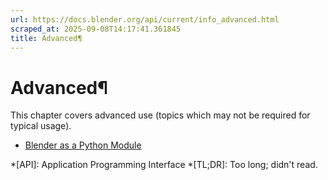 ```yaml
---
url: https://docs.blender.org/api/current/info_advanced.html
scraped_at: 2025-09-08T14:17:41.361845
title: Advanced¶
---
```


# Advanced¶

This chapter covers advanced use (topics which may not be required for typical
usage).

  * [Blender as a Python Module](info_advanced_blender_as_bpy.html)

  *[API]: Application Programming Interface
  *[TL;DR]: Too long; didn't read.

